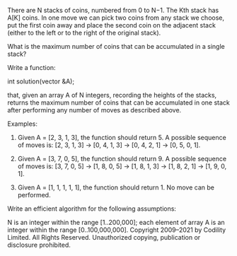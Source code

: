There are N stacks of coins, numbered from 0 to N−1. The Kth stack has A[K] coins. In one move we can pick two coins from any stack we choose, put the first coin away and place the second coin on the adjacent stack (either to the left or to the right of the original stack).

What is the maximum number of coins that can be accumulated in a single stack?

Write a function:

int solution(vector<int> &A);

that, given an array A of N integers, recording the heights of the stacks, returns the maximum number of coins that can be accumulated in one stack after performing any number of moves as described above.

Examples:

1. Given A = [2, 3, 1, 3], the function should return 5. A possible sequence of moves is: [2, 3, 1, 3] → [0, 4, 1, 3] → [0, 4, 2, 1] → [0, 5, 0, 1].

2. Given A = [3, 7, 0, 5], the function should return 9. A possible sequence of moves is: [3, 7, 0, 5] → [1, 8, 0, 5] → [1, 8, 1, 3] → [1, 8, 2, 1] → [1, 9, 0, 1].

3. Given A = [1, 1, 1, 1, 1], the function should return 1. No move can be performed.

Write an efficient algorithm for the following assumptions:

N is an integer within the range [1..200,000];
each element of array A is an integer within the range [0..100,000,000].
Copyright 2009–2021 by Codility Limited. All Rights Reserved. Unauthorized copying, publication or disclosure prohibited.